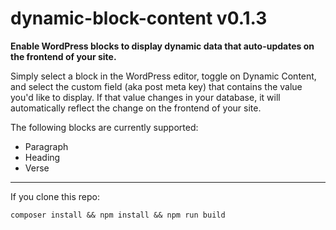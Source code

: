 # dynamic-block-content v0.1.3

**Enable WordPress blocks to display dynamic data that auto-updates on the frontend of your site.**

Simply select a block in the WordPress editor, toggle on Dynamic Content, and select the custom field (aka post meta key) that contains the value you'd like to display. If that value changes in your database, it will automatically reflect the change on the frontend of your site.

The following blocks are currently supported:
* Paragraph
* Heading
* Verse

---
If you clone this repo:
```
composer install && npm install && npm run build
```
